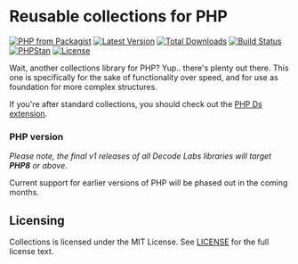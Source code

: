 # Reusable collections for PHP

[![PHP from Packagist](https://img.shields.io/packagist/php-v/decodelabs/collections?style=flat-square)](https://packagist.org/packages/decodelabs/collections)
[![Latest Version](https://img.shields.io/packagist/v/decodelabs/collections.svg?style=flat-square)](https://packagist.org/packages/decodelabs/collections)
[![Total Downloads](https://img.shields.io/packagist/dt/decodelabs/collections.svg?style=flat-square)](https://packagist.org/packages/decodelabs/collections)
[![Build Status](https://img.shields.io/travis/com/decodelabs/collections/main.svg?style=flat-square)](https://travis-ci.com/decodelabs/collections)
[![PHPStan](https://img.shields.io/badge/PHPStan-enabled-44CC11.svg?longCache=true&style=flat-square)](https://github.com/phpstan/phpstan)
[![License](https://img.shields.io/packagist/l/decodelabs/collections?style=flat-square)](https://packagist.org/packages/decodelabs/collections)

Wait, another collections library for PHP?
Yup.. there's plenty out there. This one is specifically for the sake of functionality over speed, and for use as foundation for more complex structures.

If you're after standard collections, you should check out the [PHP Ds extension](https://www.php.net/manual/en/book.ds.php).


### PHP version

_Please note, the final v1 releases of all Decode Labs libraries will target **PHP8** or above._

Current support for earlier versions of PHP will be phased out in the coming months.


## Licensing
Collections is licensed under the MIT License. See [LICENSE](./LICENSE) for the full license text.
